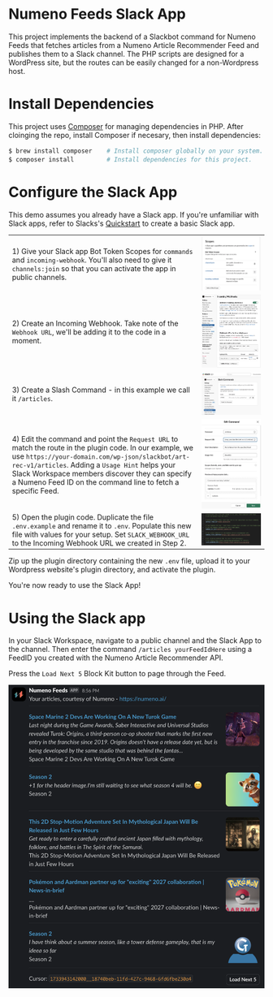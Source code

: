 # Numeno Feeds Slack App

This project implements the backend of a Slackbot command for Numeno Feeds that
fetches articles from a Numeno Article Recommender Feed and publishes them to a
Slack channel. The PHP scripts are designed for a WordPress site, but the
routes can be easily changed for a non-Wordpress host.

# Install Dependencies

This project uses [Composer](https://getcomposer.org/) for managing dependencies in PHP.  After cloinging the repo, install Composer if necesary, then install dependencies:

```sh
$ brew install composer    # Install composer globally on your system.
$ composer install         # Install dependencies for this project.
```

# Configure the Slack App

This demo assumes you already have a Slack app. If you're unfamiliar with Slack apps, refer to Slacks's [Quickstart](https://api.slack.com/quickstart) to create a basic Slack app.

|  |  |
| ----------- | --------- |
|  1) Give your Slack app Bot Token Scopes for `commands` and `incoming-webhook`.  You'll also need to give it `channels:join` so that you can activate the app in public channels. | ![Image](./doc-images/Scopes.png) |
| 2) Create an Incoming Webhook.  Take note of the `Webhook URL`, we'll be adding it to the code in a moment. | ![Image](./doc-images/IncomingWebhook.png)  |
| 3) Create a Slash Command - in this example we call it `/articles`. | ![Image](./doc-images/SlashCommand.png) |
| 4) Edit the command and point the `Request URL` to match the route in the plugin code.  In our example, we use `https://your-domain.com/wp-json/slackbot/art-rec-v1/articles`.  Adding a `Usage Hint` helps your Slack Workspace members discover they can specify a Numeno Feed ID on the command line to fetch a specific Feed.| ![Image](./doc-images/EditCommand.png) |
| 5) Open the plugin code. Duplicate the file `.env.example` and rename it to `.env`. Populate this new file with values for your setup.  Set `SLACK_WEBHOOK_URL` to the Incoming Webhook URL we created in Step 2. | ![Image](./doc-images/Env.png) |

Zip up the plugin directory containing the new `.env` file, upload it to your Wordpress website's plugin directory, and activate the plugin.

You're now ready to use the Slack App!

# Using the Slack app

In your Slack Workspace, navigate to a public channel and the Slack App to the channel.  Then enter the command `/articles yourFeedIdHere` using a FeedID you created with the Numeno Article Recommender API.

Press the `Load Next 5` Block Kit button to page through the Feed.

![Image](./doc-images/Running.png)
